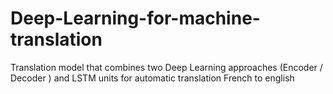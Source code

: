 # Deep-Learning-for-machine-translation
Translation model that combines two Deep Learning approaches (Encoder / Decoder ) and LSTM units  for automatic translation French to english
